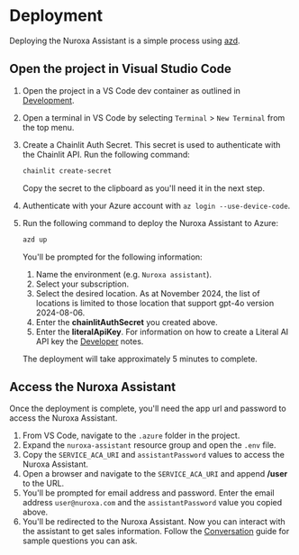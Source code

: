 # Deployment

Deploying the Nuroxa Assistant is a simple process using [azd](https://learn.microsoft.com/azure/developer/azure-developer-cli/).

## Open the project in Visual Studio Code

1. Open the project in a VS Code dev container as outlined in [Development](./development.md).
2. Open a terminal in VS Code by selecting `Terminal` > `New Terminal` from the top menu.
3. Create a Chainlit Auth Secret. This secret is used to authenticate with the Chainlit API. Run the following command:

   ```bash
   chainlit create-secret
   ```

   Copy the secret to the clipboard as you'll need it in the next step.

4. Authenticate with your Azure account with `az login --use-device-code`.
5. Run the following command to deploy the Nuroxa Assistant to Azure:

   ```bash
   azd up
   ```

   You'll be prompted for the following information:

   1. Name the environment (e.g. `Nuroxa assistant`).
   2. Select your subscription.
   3. Select the desired location. As at November 2024, the list of locations is limited to those location that support gpt-4o version 2024-08-06.
   4. Enter the **chainlitAuthSecret** you created above.
   5. Enter the **literalApiKey**. For information on how to create a Literal AI API key the [Developer](./developer.md#create-a-chainlit-literal-ai-api-key) notes.

   The deployment will take approximately 5 minutes to complete.

## Access the Nuroxa Assistant

Once the deployment is complete, you'll need the app url and password to access the Nuroxa Assistant.

1. From VS Code, navigate to the `.azure` folder in the project.
2. Expand the `nuroxa-assistant` resource group and open the `.env` file.
3. Copy the `SERVICE_ACA_URI` and `assistantPassword` values to access the Nuroxa Assistant.
4. Open a browser and navigate to the `SERVICE_ACA_URI` and append **/user** to the URL.
5. You'll be prompted for email address and password. Enter the email address `user@nuroxa.com` and the `assistantPassword` value you copied above.
6. You'll be redirected to the Nuroxa Assistant. Now you can interact with the assistant to get sales information. Follow the [Conversation](./conversation.md) guide for sample questions you can ask.
